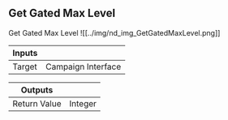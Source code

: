 ## Get Gated Max Level
Get Gated Max Level
![[../img/nd_img_GetGatedMaxLevel.png]]

|Inputs||
|--|--|
| Target | Campaign Interface |

|Outputs||
|--|--|
| Return Value | Integer |
